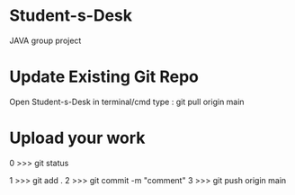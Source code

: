 # Student-s-Desk
JAVA group project

# Update Existing Git Repo
Open Student-s-Desk in terminal/cmd
type : git pull origin main

# Upload your work

0 >>> git status

1 >>> git add .
2 >>> git commit -m "comment"
3 >>> git push origin main
